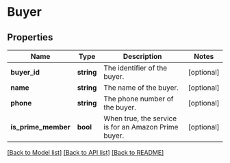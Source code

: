 # Buyer

## Properties
Name | Type | Description | Notes
------------ | ------------- | ------------- | -------------
**buyer_id** | **string** | The identifier of the buyer. | [optional] 
**name** | **string** | The name of the buyer. | [optional] 
**phone** | **string** | The phone number of the buyer. | [optional] 
**is_prime_member** | **bool** | When true, the service is for an Amazon Prime buyer. | [optional] 

[[Back to Model list]](../README.md#documentation-for-models) [[Back to API list]](../README.md#documentation-for-api-endpoints) [[Back to README]](../README.md)


